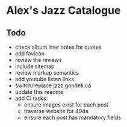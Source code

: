 # Alex's Jazz Catalogue

## Todo
- check album liner notes for quotes
- add favicon
- review the reviews
- include sitemap
- review markup semantics
- add youtube listen links
- switch/replace jazz.gondek.ca
- update this readme
- add CI tasks:
  - ensure images exist for each post
  - traverse website for 404s
  - ensure each post has mandatory fields
